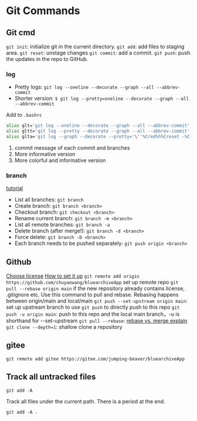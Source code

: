 # Git Commands

## Git cmd

`git init`: initialize git in the current directory.
`git add`: add files to staging area.
`git reset`: unstage changes
`git commit`: add a commit.
`git push`: push the updates in the repo to GitHub.

### log

- Pretty logs: `git log --oneline --decorate --graph --all --abbrev-commit`
- Shorter version: `$ git log --pretty=oneline --decorate --graph --all --abbrev-commit`

Add to `.bashrc`
```bash
alias glt='git log --oneline --decorate --graph --all --abbrev-commit'
alias gltt='git log --pretty --decorate --graph --all --abbrev-commit'
alias glta='git log --graph --decorate --pretty='\''%Cred%h%Creset -%C(auto)%d%Creset %s %Cgreen(%cr) %C(bold blue)<%an>%Creset'\'' --all --abbrev-commit'
```
1. commit message of each commit and branches
2. More informative version
3. More colorful and informative version
### branch

[tutorial](https://www.atlassian.com/git/tutorials/using-branches)
- List all branches: `git branch`
- Create branch: `git branch <branch>`
- Checkout branch: `git checkout <branch>`
- Rename current branch: `git branch -m <branch>`
- List all remote branches: `git branch -a`
- Delete branch (after merge!): `git branch -d <branch>`
- Force delete: `git branch -D <branch>`
- Each branch needs to be pushed separately: `git push origin <branch>`
## Github

[Choose license](https://choosealicense.com/)
[How to set it up](https://docs.github.com/en/get-started/getting-started-with-git/managing-remote-repositories)
`git remote add origin https://github.com/chuyaowang/bluearchiveApp` set up remote repo
`git pull --rebase origin main` if the new repository already contains license, .gitignore etc. Use this command to pull and rebase. Rebasing happens between origin/main and local/main
`git push --set-upstream origin main`: set up upstream branch to use `git push` to directly push to this repo
`git push -u origin main`: push to this repo and the local main branch，-u is shorthand for --set-upstream
`git pull --rebase`: [rebase vs. merge explain](https://www.atlassian.com/git/tutorials/merging-vs-rebasing)
`git clone --depth=1`: shallow clone a repository

## gitee

`git remote add gitee https://gitee.com/jumping-beaver/bluearchiveApp`

## Track all untracked files

```
git add -A
```

Track all files under the current path. There is a period at the end.

```
git add -A .
```
